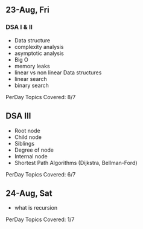 ## 23-Aug, Fri

### DSA I & II

- Data structure
- complexity analysis
- asymptotic analysis
- Big O
- memory leaks
- linear vs non linear Data structures
- linear search
- binary search

PerDay Topics Covered: 8/7 

## DSA III

- Root node
- Child node
- Siblings
- Degree of node
- Internal node
- Shortest Path Algorithms (Dijkstra, Bellman-Ford)

PerDay Topics Covered: 6/7 

## 24-Aug, Sat

- what is recursion

PerDay Topics Covered: 1/7 